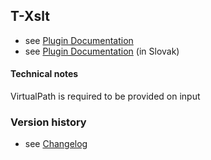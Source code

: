 T-Xslt
----------

* see [Plugin Documentation](./doc/About.md)
* see [Plugin Documentation](./doc/About_sk.md) (in Slovak)

#### Technical notes

VirtualPath is required to be provided on input

### Version history

* see [Changelog](./CHANGELOG.md)
